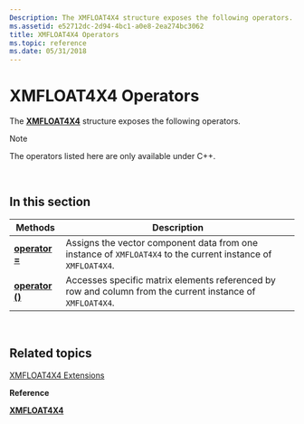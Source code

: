```yaml
---
Description: The XMFLOAT4X4 structure exposes the following operators.
ms.assetid: e52712dc-2d94-4bc1-a0e8-2ea274bc3062
title: XMFLOAT4X4 Operators
ms.topic: reference
ms.date: 05/31/2018
---
```


# XMFLOAT4X4 Operators

The [**XMFLOAT4X4**](/windows/win32/api/directxmath/ns-directxmath-xmfloat4x4) structure exposes the following operators.

> [!Note]  
> The operators listed here are only available under C++.

 

## In this section



| Methods                                                      | Description                                                                                                              |
|--------------------------------------------------------------|--------------------------------------------------------------------------------------------------------------------------|
| [**operator =**](/windows/win32/api/directxmath/nf-directxmath-xmfloat4x4-operator-assign)<br/>      | Assigns the vector component data from one instance of `XMFLOAT4X4` to the current instance of `XMFLOAT4X4`. <br/> |
| [**operator ()**](xmfloat4x4-operator-parens.md)<br/> | Accesses specific matrix elements referenced by row and column from the current instance of `XMFLOAT4X4`. <br/>    |



 

## Related topics

<dl> <dt>

[XMFLOAT4X4 Extensions](ovw-xmfloat4x4-extensions.md)
</dt> <dt>

**Reference**
</dt> <dt>

[**XMFLOAT4X4**](/windows/win32/api/directxmath/ns-directxmath-xmfloat4x4)
</dt> </dl>

 

 